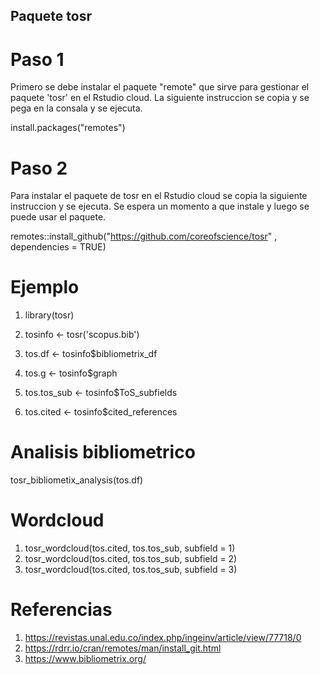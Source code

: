 ## Paquete tosr 

# Paso 1
Primero se debe instalar el paquete "remote" que sirve para gestionar el paquete 'tosr' en el Rstudio cloud. La siguiente instruccion se copia y se pega en la consala y se ejecuta. 

install.packages("remotes")

# Paso 2
Para instalar el paquete de tosr en el Rstudio cloud se copia la siguiente instruccion y se ejecuta. Se espera un momento a que instale y luego se puede usar el paquete.  

remotes::install_github("https://github.com/coreofscience/tosr" , dependencies = TRUE)

# Ejemplo
1. library(tosr)
2. tosinfo <- tosr('scopus.bib')

3. tos.df      <- tosinfo$bibliometrix_df
4. tos.g       <- tosinfo$graph
5. tos.tos_sub <- tosinfo$ToS_subfields
6. tos.cited   <- tosinfo$cited_references

# **Analisis bibliometrico**
tosr_bibliometix_analysis(tos.df)

# **Wordcloud**
1. tosr_wordcloud(tos.cited, tos.tos_sub, subfield = 1) 
2. tosr_wordcloud(tos.cited, tos.tos_sub, subfield = 2)
3. tosr_wordcloud(tos.cited, tos.tos_sub, subfield = 3)

# Referencias
1. https://revistas.unal.edu.co/index.php/ingeinv/article/view/77718/0
2. https://rdrr.io/cran/remotes/man/install_git.html
2. https://www.bibliometrix.org/
